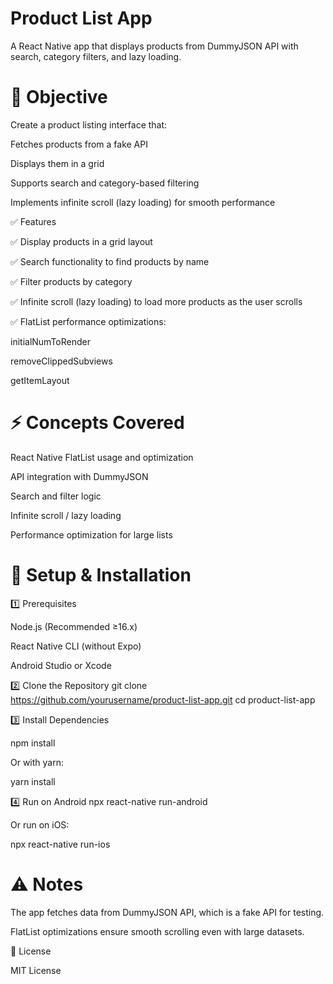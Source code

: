 # Product List App

A React Native app that displays products from DummyJSON API
 with search, category filters, and lazy loading.

#  🎯 Objective

Create a product listing interface that:

Fetches products from a fake API

Displays them in a grid

Supports search and category-based filtering

Implements infinite scroll (lazy loading) for smooth performance

✅ Features

✅ Display products in a grid layout

✅ Search functionality to find products by name

✅ Filter products by category

✅ Infinite scroll (lazy loading) to load more products as the user scrolls

✅ FlatList performance optimizations:

initialNumToRender

removeClippedSubviews

getItemLayout

# ⚡ Concepts Covered

React Native FlatList usage and optimization

API integration with DummyJSON

Search and filter logic

Infinite scroll / lazy loading

Performance optimization for large lists

# 🚀 Setup & Installation
1️⃣ Prerequisites

Node.js (Recommended ≥16.x)

React Native CLI (without Expo)

Android Studio or Xcode

2️⃣ Clone the Repository
git clone https://github.com/yourusername/product-list-app.git
cd product-list-app

3️⃣ Install Dependencies

npm install


Or with yarn:

yarn install

4️⃣ Run on Android
npx react-native run-android


Or run on iOS:

npx react-native run-ios

# ⚠️ Notes

The app fetches data from DummyJSON API, which is a fake API for testing.

FlatList optimizations ensure smooth scrolling even with large datasets.

📄 License

MIT License
